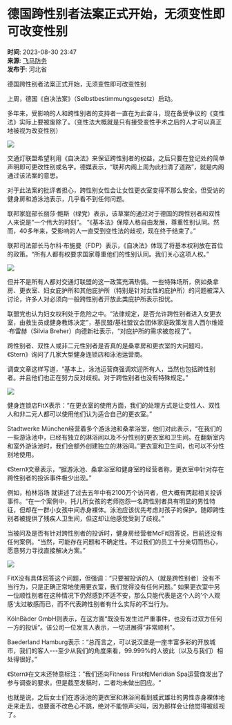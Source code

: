 # 德国跨性别者法案正式开始，无须变性即可改变性别

**时间**: 2023-08-30 23:47  
**来源**: [飞马防务](http://www.toutiao.com/item/7273141862817776189)  
**发布于**: 河北省  

德国跨性别者法案正式开始，无须变性即可改变性别

上周，德国《自决法案》（Selbstbestimmungsgesetz）启动。

多年来，受影响的人和跨性别者的支持者一直在为此奋斗，现在备受争议的《变性法》实际上要被废除了。（变性法大概就是只有接受变性手术之后的人才可以真正地被视为改变性别）

![](//p8.itc.cn/q_70/images03/20230831/11f972f641ad4e17bf26421c559c7671.jpeg)

交通灯联盟希望利用《自决法》来保证跨性别者的权益，之后只要在登记处的简单声明即可更改性别或名字。德媒表示，“联邦内阁上周为此扫清了道路”，就是内阁通过该法案的意思。

对于此法案的批评者担心，跨性别女性会让女性更衣室变得不那么安全。但受访的健身房和游泳池表示，几乎看不到任何问题。

联邦家庭部长丽莎·鲍斯（绿党）表示，该草案的通过对于德国的跨性别者和双性人来说是“一个伟大的时刻”。 “《基本法》保障人格自由发展，尊重性别认同。然而，40多年来，受影响的人一直受到变性法的歧视，现在终于结束了。”

联邦司法部长马尔科·布施曼（FDP）表示，《自决法》体现了将基本权利放在首位的政策。“所有人都有权要求国家尊重他们的性别认同。我们关心这项人权。”

![](//p3.itc.cn/q_70/images03/20230831/c03f2b1857054586aecadb5f134161f0.jpeg)

但并不是所有人都对交通灯联盟的这一政策充满热情。一些特殊场所，例如桑拿房、更衣室、妇女庇护所和其他庇护所（特别是针对女性的庇护所）的问题被深入讨论，许多人对必须向一般跨性别者开放此类庇护所表示担忧。

联盟党也认为妇女权利处于危险之中。“法律规定，是否允许跨性别者进入女更衣室，由救生员或健身教练决定”，基民盟/基社盟议会团体家庭政策发言人西尔维娅·布雷赫（Silvia Breher）向德新社表示，“对庇护所的需求被忽视了”。

跨性别者、双性人或非二元性别者是否真的是桑拿房和更衣室的大问题吗，《Stern》询问了几家大型健身连锁店和泳池运营商。

调查文章这样写道，“基本上，泳池运营商强调欢迎所有人，当然也包括跨性别者。并且他们也正在努力反对歧视。对于跨性别者也没有特殊规定。”

![](//p9.itc.cn/q_70/images03/20230831/4d3d33b132124128b10dc508b1d36f44.jpeg)

健身连锁店FitX表示：“在更衣室的使用方面，我们的处理方式是让变性人、双性人和非二元人都可以使用他们认为适合自己的更衣室。”

Stadtwerke München经营着多个游泳池和桑拿浴室，他们对此表示，“在我们的一些游泳池中，已经有独立的淋浴间以及不分性别的更衣室和卫生间。在翻新室内和室外游泳池时，我们会额外创建独立的淋浴间。”更衣室和卫生间，也可以不分性别地使用。

《Stern》文章表示，“据游泳池、桑拿浴室和健身室的经营者称，更衣室中针对存在跨性别者的投诉事件极少出现。”

例如，柏林浴场 就讲述了过去五年中有2100万个访问者，但大概有两起相关投诉事件。“在一个案例中，托儿所女孩的老师抱怨一名跨性别者具有明显的男性特征，但却在一群小女孩中间赤身裸体。泳池应该优先考虑对孩子的保护。随即跨性别者被提供了残疾人卫生间，但这却让他感觉受到了歧视。”

当被问及是否有针对跨性别者的投诉时，健身房经营者McFit回答说，目前还没有任何案例。“当然，可能存在问题和不确定性。不过我们的员工十分亲切而热心，愿意努力寻找直接解决方案。”

![](//p7.itc.cn/q_70/images03/20230831/e013265472dd4383a69fa8e2ffb331c2.jpeg)

FitX没有具体回答这个问题，但强调：“只要被投诉的人（就是跨性别者）没有不当行为，只是正确正常地使用更衣室，我们觉得没有任何问题。” 如果更衣室中另一位顺性别者在这种情况下仍然感到不适不安，那么只能代表是这个人的’个人观感‘太过敏感而已，而不代表跨性别者有什么实际的不当行为。

KölnBäder GmbH则表示，在这方面“既没有发生过严重事件，也没有过双方任何一方的投诉”。该公司一位发言人表示，一切进展得“非常顺利”。

Baederland Hamburg表示：“总而言之，可以说汉堡是一座丰富多彩的开放城市，我们的客人---至少从我们的角度来看，99.999%的人彼此（以及与我们）相处得很好。”

《Stern》在文末还特意标注：”我们还向Fitness First和Meridian Spa运营商发出了参与调查的要求，但是截至发稿时，二者均未做出回应。“

也就是说，之后女士们在游泳池的更衣室和淋浴间看到威武雄壮的男性赤身裸体地走来走去，也要面不改色心不跳，绝对不能惊声尖叫，因为那样会让他觉得被歧视了。